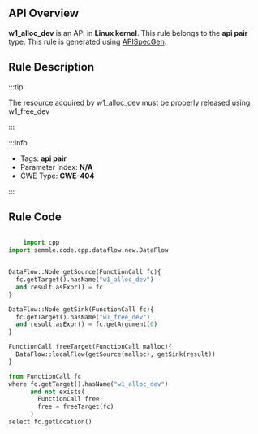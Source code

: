 ---
---


## API Overview
**w1_alloc_dev** is an API in **Linux kernel**. This rule belongs to the **api pair** type. This rule is generated using [APISpecGen](../../tools/APISpecGen).
## Rule Description

:::tip

The resource acquired by w1_alloc_dev must be properly released using w1_free_dev

:::

:::info

- Tags: **api pair**
- Parameter Index: **N/A**
- CWE Type: **CWE-404**

:::

## Rule Code
```python

    import cpp
import semmle.code.cpp.dataflow.new.DataFlow


DataFlow::Node getSource(FunctionCall fc){
  fc.getTarget().hasName("w1_alloc_dev")
  and result.asExpr() = fc
}

DataFlow::Node getSink(FunctionCall fc){
  fc.getTarget().hasName("w1_free_dev")
  and result.asExpr() = fc.getArgument(0)
}

FunctionCall freeTarget(FunctionCall malloc){
  DataFlow::localFlow(getSource(malloc), getSink(result))
}

from FunctionCall fc
where fc.getTarget().hasName("w1_alloc_dev")
      and not exists(
        FunctionCall free| 
        free = freeTarget(fc)
      )
select fc.getLocation()

    
```